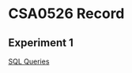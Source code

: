# CSA0526 Record
## Experiment 1
[SQL Queries](https://github.com/deepa23h/testing/blob/main/ex1.txt)
